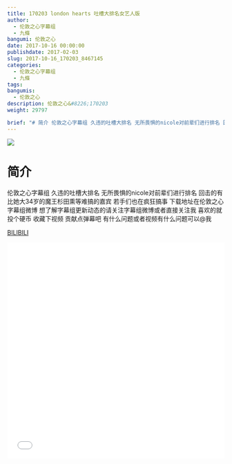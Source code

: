 ```yaml
---
title: 170203 london hearts 吐槽大排名女艺人版
author: 
  - 伦敦之心字幕组
  - 九條
bangumi: 伦敦之心
date: 2017-10-16 00:00:00
publishdate: 2017-02-03
slug: 2017-10-16_170203_8467145
categories: 
  - 伦敦之心字幕组
  - 九條
tags: 
bangumis: 
  - 伦敦之心
description: 伦敦之心&#8226;170203
weight: 29797

brief: "# 简介 伦敦之心字幕组 久违的吐槽大排名 无所畏惧的nicole对前辈们进行排名 回击的有比她大34岁的魔王杉田熏等难搞的嘉宾 若手们也在疯狂搞事 下载地址在伦敦之心字幕组微博 想了解字幕组更新动态的请关注字幕组微博或者直接关注我 喜欢的就投个硬币 收藏下视频 贡献点弹幕吧 有什么问题或者视频有什么问题可以@我"
---
```


![](https://i.imgur.com/SZYIyTw.jpg)

# 简介  
伦敦之心字幕组 久违的吐槽大排名 无所畏惧的nicole对前辈们进行排名 回击的有比她大34岁的魔王杉田熏等难搞的嘉宾 若手们也在疯狂搞事 下载地址在伦敦之心字幕组微博 想了解字幕组更新动态的请关注字幕组微博或者直接关注我 喜欢的就投个硬币 收藏下视频 贡献点弹幕吧
有什么问题或者视频有什么问题可以@我

  [BILIBILI](https://www.bilibili.com/video/av8467145/)


<div class="vcontainer">  <iframe class='video' src="//www.bilibili.com/blackboard/player.html?aid=8467145" width="100%" height="500" frameborder="0" allowfullscreen="allowfullscreen"></iframe></div>

